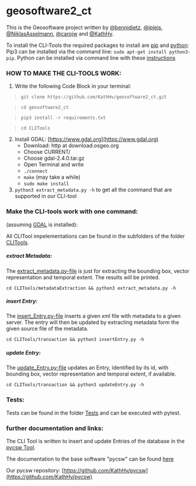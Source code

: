 # geosoftware2_ct

This is the Geosoftware project written by [@bennidietz](https://github.com/bennidietz), [@ipleis](https://github.com/ipleis), [@NiklasAsselmann](https://github.com/NiklasAsselmann), [@carojw](https://github.com/carojw) and [@KathHv](https://github.com/KathHv).

To install the CLI-Tools the required packages to install are [pip](https://pip.pypa.io/en/stable/) and [python](https://www.python.org):
Pip3 can be installed via the command line: 
`sudo apt-get install python3-pip`.
Python can be installed via command line with these [instructions](http://ubuntuhandbook.org/index.php/2017/07/install-python-3-6-1-in-ubuntu-16-04-lts/)

### **HOW TO MAKE THE CLI-TOOLS WORK:**

1. Write the following Code Block in your terminal:
>`git clone https://github.com/KathHv/geosoftware2_ct.git`

>`cd geosoftware2_ct`

>`pip3 install -r requirements.txt`

>`cd CLITools`
2. Install GDAL: [https://www.gdal.org](https://www.gdal.org)
    - Download: http at download.osgeo.org
    - Choose CURRENT/
    - Choose gdal-2.4.0.tar.gz
    - Open Terminal and write
    - `./connect`
    - `make` (may take a while)
    - `sudo make install`
3. `python3 extract_metadata.py -h` to get all the command that are supported in our CLI-tool

### **Make the CLI-tools work with one command:**
(assuming [GDAL](https://www.gdal.org) is installed):

All CLITool impelementations can be found in the subfolders of the folder [CLITools](https://github.com/KathHv/geosoftware2_ct/tree/master/CLITools). 

##### extract Metadata:
The [extract_metadata.py-file](https://github.com/KathHv/geosoftware2_ct/blob/master/CLITools/metadataExtraction/extract_metadata.py) is just for extracting the bounding box, vector representation and temporal extent. The results will be printed.
    
`cd CLITools/metadataExtraction && python3 extract_metadata.py -h`
    
##### insert Entry:
The [insert_Entry.py-file](https://github.com/KathHv/geosoftware2_ct/blob/master/CLITools/transaction/insertEntry.py) inserts a given xml file with metadata to a given server. The entry will then be updated by extracting metadata form the given source file of the metadata.
   
`cd CLITools/transaction && python3 insertEntry.py -h`


##### update Entry:
The [update_Entry.py-file](https://github.com/KathHv/geosoftware2_ct/blob/master/CLITools/transaction/updateEntry.py) updates an Entry, identified by its id, with bounding box, vector representation and temporal extent, if available.
   
`cd CLITools/transaction && python3 updateEntry.py -h`

### Tests:
Tests can be found in the folder [Tests](https://github.com/bennidietz/geosoftware2_ct/tree/master/Tests) and can be executed with pytest.


### further documentation and links:
The CLI Tool is written to insert and update Entries of the database in the [pycsw Tool](https://github.com/KathHv/pycsw). 

The documentation to the base software "pycsw" can be found [here](http://docs.pycsw.org/en/latest/)

Our pycsw repository: [https://github.com/KathHv/pycsw](https://github.com/KathHv/pycsw)
